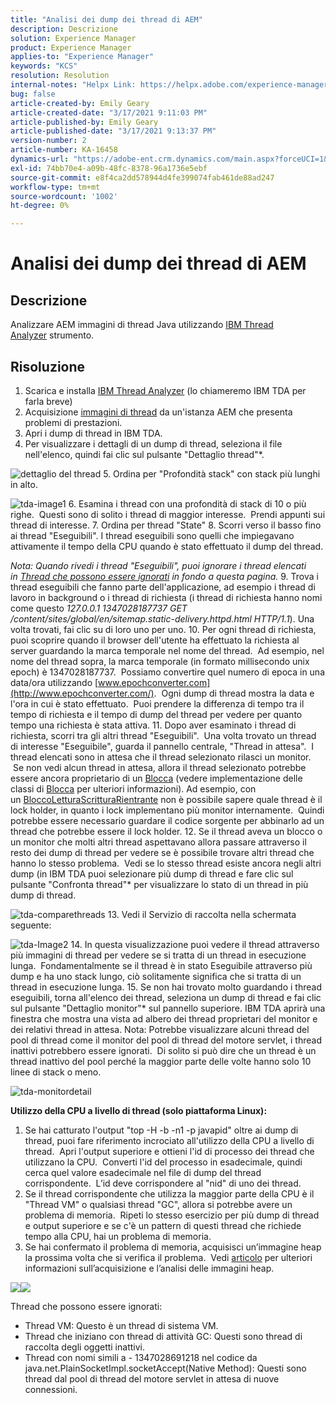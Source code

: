 ```yaml
---
title: "Analisi dei dump dei thread di AEM"
description: Descrizione
solution: Experience Manager
product: Experience Manager
applies-to: "Experience Manager"
keywords: "KCS"
resolution: Resolution
internal-notes: "Helpx Link: https://helpx.adobe.com/experience-manager/kb/thread-dump-analysis.html"
bug: false
article-created-by: Emily Geary
article-created-date: "3/17/2021 9:11:03 PM"
article-published-by: Emily Geary
article-published-date: "3/17/2021 9:13:37 PM"
version-number: 2
article-number: KA-16458
dynamics-url: "https://adobe-ent.crm.dynamics.com/main.aspx?forceUCI=1&pagetype=entityrecord&etn=knowledgearticle&id=e70a8345-6587-eb11-a812-000d3a593216"
exl-id: 74bb70e4-a09b-48fc-8378-96a1736e5ebf
source-git-commit: e8f4ca2dd578944d4fe399074fab461de88ad247
workflow-type: tm+mt
source-wordcount: '1002'
ht-degree: 0%

---
```


# Analisi dei dump dei thread di AEM

## Descrizione


Analizzare AEM immagini di thread Java utilizzando [IBM Thread Analyzer](http://www.ibm.com/developerworks/community/groups/service/html/communityview?communityUuid=2245aa39-fa5c-4475-b891-14c205f7333c) strumento.


## Risoluzione


1. Scarica e installa [IBM Thread Analyzer](https://www.ibm.com/developerworks/community/groups/service/html/communityview?communityUuid=2245aa39-fa5c-4475-b891-14c205f7333c) (lo chiameremo IBM TDA per farla breve)
2. Acquisizione [immagini di thread](https://helpx.adobe.com/experience-manager/kb/TakeThreadDump.html) da un&#39;istanza AEM che presenta problemi di prestazioni.
3. Apri i dump di thread in IBM TDA.
4. Per visualizzare i dettagli di un dump di thread, seleziona il file nell&#39;elenco, quindi fai clic sul pulsante &quot;Dettaglio thread&quot;\*.

![dettaglio del thread](https://helpx.adobe.com/content/dam/help/en/experience-manager/kb/thread-dump-analysis/_jcr_content/main-pars/image_1587732783/tda-threaddetail.png "dettaglio del thread")
5. Ordina per &quot;Profondità stack&quot; con stack più lunghi in alto.

![tda-image1](https://helpx.adobe.com/content/dam/help/en/experience-manager/kb/thread-dump-analysis/_jcr_content/main-pars/image/tda-image1.png)
6. Esamina i thread con una profondità di stack di 10 o più righe.  Questi sono di solito i thread di maggior interesse.  Prendi appunti sui thread di interesse.
7. Ordina per thread &quot;State&quot; 8. Scorri verso il basso fino ai thread &quot;Eseguibili&quot;. I thread eseguibili sono quelli che impiegavano attivamente il tempo della CPU quando è stato effettuato il dump del thread.

*Nota: Quando rivedi i thread &quot;Eseguibili&quot;, puoi ignorare i thread elencati in [Thread che possono essere ignorati](https://helpx.adobe.com/experience-manager/kb/thread-dump-analysis.html#ignorethreads) in fondo a questa pagina.*
9. Trova i thread eseguibili che fanno parte dell&#39;applicazione, ad esempio i thread di lavoro in background o i thread di richiesta (i thread di richiesta hanno nomi come questo *127.0.0.1 1347028187737 GET /content/sites/global/en/sitemap.static-delivery.httpd.html HTTP/1.1*). Una volta trovati, fai clic su di loro uno per uno.
10. Per ogni thread di richiesta, puoi scoprire quando il browser dell&#39;utente ha effettuato la richiesta al server guardando la marca temporale nel nome del thread.  Ad esempio, nel nome del thread sopra, la marca temporale (in formato millisecondo unix epoch) è 1347028187737.  Possiamo convertire quel numero di epoca in una data/ora utilizzando [www.epochconverter.com](http://www.epochconverter.com/).  Ogni dump di thread mostra la data e l&#39;ora in cui è stato effettuato.  Puoi prendere la differenza di tempo tra il tempo di richiesta e il tempo di dump del thread per vedere per quanto tempo una richiesta è stata attiva.
11. Dopo aver esaminato i thread di richiesta, scorri tra gli altri thread &quot;Eseguibili&quot;.  Una volta trovato un thread di interesse &quot;Eseguibile&quot;, guarda il pannello centrale, &quot;Thread in attesa&quot;.  I thread elencati sono in attesa che il thread selezionato rilasci un monitor.  Se non vedi alcun thread in attesa, allora il thread selezionato potrebbe essere ancora proprietario di un [Blocca](http://docs.oracle.com/javase/1.5.0/docs/api/java/util/concurrent/locks/Lock.html) (vedere implementazione delle classi di [Blocca](http://docs.oracle.com/javase/1.5.0/docs/api/java/util/concurrent/locks/Lock.html) per ulteriori informazioni). Ad esempio, con un [BloccoLetturaScritturaRientrante](http://docs.oracle.com/javase/1.5.0/docs/api/java/util/concurrent/locks/ReentrantReadWriteLock.html) non è possibile sapere quale thread è il lock holder, in quanto i lock implementano più monitor internamente.  Quindi potrebbe essere necessario guardare il codice sorgente per abbinarlo ad un thread che potrebbe essere il lock holder.
12. Se il thread aveva un blocco o un monitor che molti altri thread aspettavano allora passare attraverso il resto dei dump di thread per vedere se è possibile trovare altri thread che hanno lo stesso problema.  Vedi se lo stesso thread esiste ancora negli altri dump (in IBM TDA puoi selezionare più dump di thread e fare clic sul pulsante &quot;Confronta thread&quot;\* per visualizzare lo stato di un thread in più dump di thread.

![tda-comparethreads](https://helpx.adobe.com/content/dam/help/en/experience-manager/kb/thread-dump-analysis/_jcr_content/main-pars/image_1159496390/tda-comparethreads.png)
13. Vedi il Servizio di raccolta nella schermata seguente:

![tda-Image2](https://helpx.adobe.com/content/dam/help/en/experience-manager/kb/thread-dump-analysis/_jcr_content/main-pars/image_1730877898/tda-Image2.png)
14. In questa visualizzazione puoi vedere il thread attraverso più immagini di thread per vedere se si tratta di un thread in esecuzione lunga.  Fondamentalmente se il thread è in stato Eseguibile attraverso più dump e ha uno stack lungo, ciò solitamente significa che si tratta di un thread in esecuzione lunga.
15. Se non hai trovato molto guardando i thread eseguibili, torna all&#39;elenco dei thread, seleziona un dump di thread e fai clic sul pulsante &quot;Dettaglio monitor&quot;\* sul pannello superiore. IBM TDA aprirà una finestra che mostra una vista ad albero dei thread proprietari del monitor e dei relativi thread in attesa. Nota: Potrebbe visualizzare alcuni thread del pool di thread come il monitor del pool di thread del motore servlet, i thread inattivi potrebbero essere ignorati.  Di solito si può dire che un thread è un thread inattivo del pool perché la maggior parte delle volte hanno solo 10 linee di stack o meno.

![tda-monitordetail](https://helpx.adobe.com/content/dam/help/en/experience-manager/kb/thread-dump-analysis/_jcr_content/main-pars/image_1106466084/tda-monitordetail.png)




<b>Utilizzo della CPU a livello di thread (solo piattaforma Linux):</b>

1. Se hai catturato l&#39;output &quot;top -H -b -n1 -p javapid&quot; oltre ai dump di thread, puoi fare riferimento incrociato all&#39;utilizzo della CPU a livello di thread.  Apri l&#39;output superiore e ottieni l&#39;id di processo dei thread che utilizzano la CPU.  Converti l&#39;id del processo in esadecimale, quindi cerca quel valore esadecimale nel file di dump del thread corrispondente.  L’id deve corrispondere al &quot;nid&quot; di uno dei thread.
2. Se il thread corrispondente che utilizza la maggior parte della CPU è il &quot;Thread VM&quot; o qualsiasi thread &quot;GC&quot;, allora si potrebbe avere un problema di memoria.  Ripeti lo stesso esercizio per più dump di thread e output superiore e se c&#39;è un pattern di questi thread che richiede tempo alla CPU, hai un problema di memoria.
3. Se hai confermato il problema di memoria, acquisisci un’immagine heap la prossima volta che si verifica il problema.  Vedi [articolo](https://helpx.adobe.com/experience-manager/kb/AnalyzeMemoryProblems.html) per ulteriori informazioni sull’acquisizione e l’analisi delle immagini heap.


![](https://helpx.adobe.com/libs/cq/ui/resources/0.gif)![](https://helpx.adobe.com/libs/cq/ui/resources/0.gif)

Thread che possono essere ignorati:

- Thread VM: Questo è un thread di sistema VM.
- Thread che iniziano con thread di attività GC: Questi sono thread di raccolta degli oggetti inattivi.
- Thread con nomi simili a - 1347028691218 nel codice da java.net.PlainSocketImpl.socketAccept(Native Method): Questi sono thread dal pool di thread del motore servlet in attesa di nuove connessioni.

